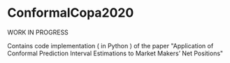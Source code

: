 # ConformalCopa2020

WORK IN PROGRESS

Contains code implementation ( in Python ) of the paper "Application of Conformal Prediction Interval Estimations to Market Makers’ Net Positions"

